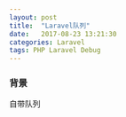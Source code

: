 ```yaml
---
layout: post
title:  "Laravel队列"
date:   2017-08-23 13:21:30
categories: Laravel
tags: PHP Laravel Debug
---
```


### 背景
自带队列
